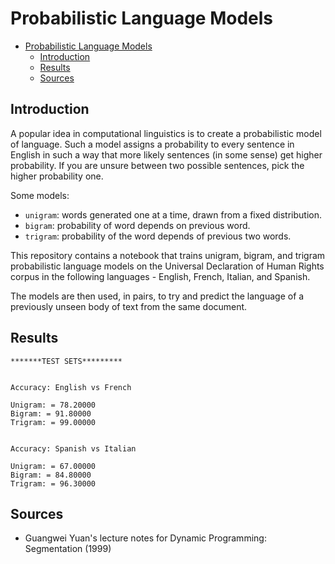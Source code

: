 # Probabilistic Language Models

- [Probabilistic Language Models](#probabilistic-language-models)
  - [Introduction](#introduction)
  - [Results](#results)
  - [Sources](#sources)

## Introduction

A popular idea in computational linguistics is to create a probabilistic model of language.  Such a model assigns a probability to every sentence in English in such a way that more likely sentences (in some sense) get higher probability.  If you are unsure between two possible sentences, pick the higher probability one.

Some models:

-  `unigram`: words generated one at a time, drawn from a fixed distribution.
-  `bigram`: probability of word depends on previous word.
- `trigram`: probability of the word depends of previous two words.

This repository contains a notebook that trains unigram, bigram, and trigram probabilistic language models on the Universal Declaration of Human Rights corpus in the following languages - English, French, Italian, and Spanish.

The models are then used, in pairs, to try and predict the language of a previously unseen body of text from the same document.

## Results

```
*******TEST SETS*********


Accuracy: English vs French

Unigram: = 78.20000
Bigram: = 91.80000
Trigram: = 99.00000


Accuracy: Spanish vs Italian

Unigram: = 67.00000
Bigram: = 84.80000
Trigram: = 96.30000
```

## Sources

- Guangwei Yuan's lecture notes for Dynamic Programming: Segmentation (1999)